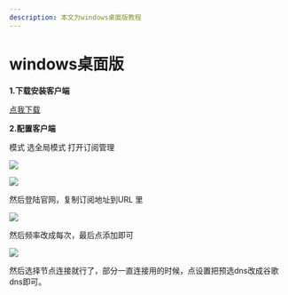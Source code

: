 ```yaml
---
description: 本文为windows桌面版教程
---
```


# windows桌面版

**1.下载安装客户端**

[点我下载](https://cloud.shield.asia/client/SSTap.7z)

**2.配置客户端**

模式 选全局模式 打开订阅管理

![](http://wiki.shield.asia/assets/20180127142916.png)

![](http://wiki.shield.asia/assets/20180127142955.png)

然后登陆官网，复制订阅地址到URL 里

![](http://wiki.shield.asia/assets/20180127120333.png)

然后频率改成每次，最后点添加即可

![](http://wiki.shield.asia/assets/20180127143100.png)

然后选择节点连接就行了，部分一直连接用的时候，点设置把预选dns改成谷歌dns即可。

